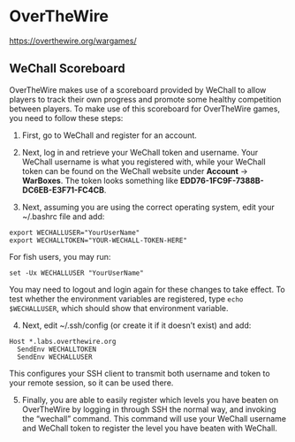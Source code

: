 # OverTheWire

https://overthewire.org/wargames/

## WeChall Scoreboard

OverTheWire makes use of a scoreboard provided by WeChall to allow players to track their own progress and promote some healthy competition between players. To make use of this scoreboard for OverTheWire games, you need to follow these steps:

1. First, go to WeChall and register for an account.

2. Next, log in and retrieve your WeChall token and username. Your WeChall username is what you registered with, while your WeChall token can be found on the WeChall website under **Account** -> **WarBoxes**. The token looks something like **EDD76-1FC9F-7388B-DC6EB-E3F71-FC4CB**.

3. Next, assuming you are using the correct operating system, edit your ~/.bashrc file and add:

```
export WECHALLUSER="YourUserName"
export WECHALLTOKEN="YOUR-WECHALL-TOKEN-HERE"
```

For fish users, you may run:

```
set -Ux WECHALLUSER "YourUserName"
```

You may need to logout and login again for these changes to take effect. To test whether the environment variables are registered, type `echo $WECHALLUSER`, which should show that environment variable.

4. Next, edit ~/.ssh/config (or create it if it doesn’t exist) and add:

```
Host *.labs.overthewire.org
  SendEnv WECHALLTOKEN
  SendEnv WECHALLUSER
```

This configures your SSH client to transmit both username and token to your remote session, so it can be used there.

5. Finally, you are able to easily register which levels you have beaten on OverTheWire by logging in through SSH the normal way, and invoking the “wechall” command. This command will use your WeChall username and WeChall token to register the level you have beaten with WeChall.
